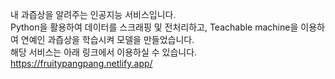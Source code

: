 내 과즙상을 알려주는 인공지능 서비스입니다. <br>
Python을 활용하여 데이터를 스크래핑 및 전처리하고, Teachable machine을 이용하여 연예인 과즙상을 학습시켜 모델을 만들었습니다. <br>
해당 서비스는 아래 링크에서 이용하실 수 있습니다. <br>
https://fruitypangpang.netlify.app/
